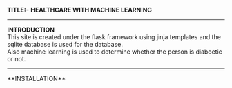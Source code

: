 **TITLE:-** **HEALTHCARE WITH MACHINE LEARNING** <hr>

**INTRODUCTION** <br>
This site is created under the flask framework using jinja templates and the sqlite database is used for the database. <br>
Also machine learning is used to determine whether the person is diaboetic or not.
<hr>
**INSTALLATION** <br>
